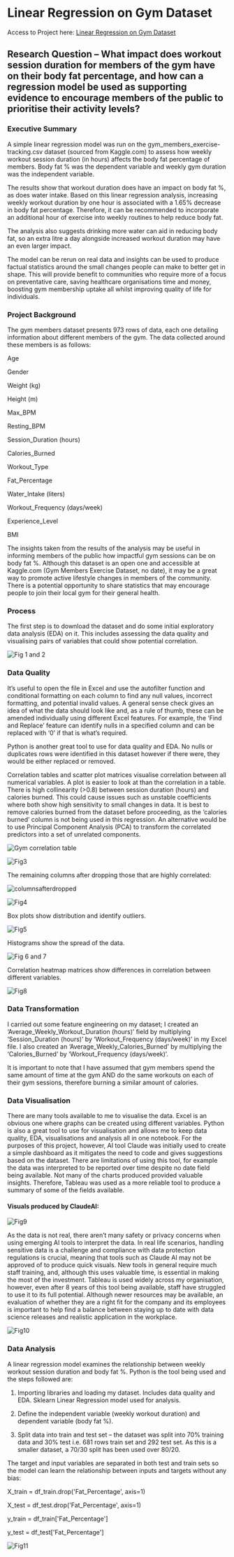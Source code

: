 # Linear Regression on Gym Dataset

Access to Project here: [Linear Regression on Gym Dataset](https://s-m23.github.io/Portfolio/)

## Research Question – What impact does workout session duration for members of the gym have on their body fat percentage, and how can a regression model be used as supporting evidence to encourage members of the public to prioritise their activity levels?

### Executive Summary
A simple linear regression model was run on the gym_members_exercise-tracking.csv dataset (sourced from Kaggle.com) to assess how weekly workout session duration (in hours) affects the body fat percentage of members. Body fat % was the dependent variable and weekly gym duration was the independent variable. 

The results show that workout duration does have an impact on body fat %, as does water intake. Based on this linear regression analysis, increasing weekly workout duration by one hour is associated with a 1.65% decrease in body fat percentage. Therefore, it can be recommended to incorporate an additional hour of exercise into weekly routines to help reduce body fat. 

The analysis also suggests drinking more water can aid in reducing body fat, so an extra litre a day alongside increased workout duration may have an even larger impact.

The model can be rerun on real data and insights can be used to produce factual statistics around the small changes people can make to better get in shape. This will provide benefit to communities who require more of a focus on preventative care, saving healthcare organisations time and money, boosting gym membership uptake all whilst improving quality of life for individuals.

### Project Background
The gym members dataset presents 973 rows of data, each one detailing information about different members of the gym. The data collected around these members is as follows:

Age

Gender

Weight (kg)

Height (m)

Max_BPM

Resting_BPM

Session_Duration (hours)

Calories_Burned  

Workout_Type

Fat_Percentage

Water_Intake (liters)

Workout_Frequency (days/week)

Experience_Level

BMI

The insights taken from the results of the analysis may be useful in informing members of the public how impactful gym sessions can be on body fat %. Although this dataset is an open one and accessible at Kaggle.com (Gym Members Exercise Dataset, no date), it may be a great way to promote active lifestyle changes in members of the community. There is a potential opportunity to share statistics that may encourage people to join their local gym for their general health.

### Process
The first step is to download the dataset and do some initial exploratory data analysis (EDA) on it. This includes assessing the data quality and visualising pairs of variables that could show potential correlation.

![Fig 1 and 2](https://github.com/user-attachments/assets/9c09d6c1-a9be-4608-b59e-2b8622ab648f)

### Data Quality
It’s useful to open the file in Excel and use the autofilter function and conditional formatting on each column to find any null values, incorrect formatting, and potential invalid values. A general sense check gives an idea of what the data should look like and, as a rule of thumb, these can be amended individually using different Excel features. For example, the ‘Find and Replace’ feature can identify nulls in a specified column and can be replaced with ‘0’ if that is what’s required. 

Python is another great tool to use for data quality and EDA. No nulls or duplicates rows were identified in this dataset however if there were, they would be either replaced or removed.

Correlation tables and scatter plot matrices visualise correlation between all numerical variables. A plot is easier to look at than the correlation in a table. There is high collinearity (>0.8) between session duration (hours) and calories burned. This could cause issues such as unstable coefficients where both show high sensitivity to small changes in data. It is best to remove calories burned from the dataset before proceeding, as the ‘calories burned’ column is not being used in this regression. An alternative would be to use Principal Component Analysis (PCA) to transform the correlated predictors into a set of unrelated components. 

![Gym correlation table](https://github.com/user-attachments/assets/4eb55cdd-8d09-44a3-953c-e2f4c58a2784)

![Fig3](https://github.com/user-attachments/assets/9312e7b5-3e51-4ea7-8183-c288ccdf551c)

The remaining columns after dropping those that are highly correlated:

![columnsafterdropped](https://github.com/user-attachments/assets/19a09a42-75e3-42e2-aac2-38428aaaf598)

![Fig4](https://github.com/user-attachments/assets/c1dcbe04-9b88-4a5c-87d4-4aa8b16d5fd5)

Box plots show distribution and identify outliers.

![Fig5](https://github.com/user-attachments/assets/cbc88f2a-6aaf-40d5-aeb0-0c8c1d20dec2)

Histograms show the spread of the data.

![Fig 6 and 7](https://github.com/user-attachments/assets/3b8ff5b1-e046-40df-aebe-3a52348730c4)

Correlation heatmap matrices show differences in correlation between different variables. 

![Fig8](https://github.com/user-attachments/assets/e0f26861-3ad6-44f7-8c3b-73b62fa23c66)

### Data Transformation
I carried out some feature engineering on my dataset; I created an ‘Average_Weekly_Workout_Duration (hours)’ field by multiplying ‘Session_Duration (hours)’ by ‘Workout_Frequency (days/week)’ in my Excel file. I also created an ‘Average_Weekly_Calories_Burned’ by multiplying the ‘Calories_Burned’ by ‘Workout_Frequency (days/week)’.

It is important to note that I have assumed that gym members spend the same amount of time at the gym AND do the same workouts on each of their gym sessions, therefore burning a similar amount of calories.

### Data Visualisation
There are many tools available to me to visualise the data. Excel is an obvious one where graphs can be created using different variables. Python is also a great tool to use for visualisation and allows me to keep data quality, EDA, visualisations and analysis all in one notebook. For the purposes of this project, however, AI tool Claude was initially used to create a simple dashboard as it mitigates the need to code and gives suggestions based on the dataset. There are limitations of using this tool, for example the data was interpreted to be reported over time despite no date field being available. Not many of the charts produced provided valuable insights. Therefore, Tableau was used as a more reliable tool to produce a summary of some of the fields available.

#### Visuals produced by ClaudeAI:
![Fig9](https://github.com/user-attachments/assets/7d4942ad-87df-468b-a2bd-229232872f22)

As the data is not real, there aren’t many safety or privacy concerns when using emerging AI tools to interpret the data. In real life scenarios, handling sensitive data is a challenge and compliance with data protection regulations is crucial, meaning that tools such as Claude AI may not be approved of to produce quick visuals. 
New tools in general require much staff training, and, although this uses valuable time, is essential in making the most of the investment. Tableau is used widely across my organisation, however, even after 8 years of this tool being available, staff have struggled to use it to its full potential. Although newer resources may be available, an evaluation of whether they are a right fit for the company and its employees is important to help find a balance between staying up to date with data science releases and realistic application in the workplace. 

![Fig10](https://github.com/user-attachments/assets/a1c210d2-d4d6-4ee5-8ed5-84c6f4c82703)

### Data Analysis
A linear regression model examines the relationship between weekly workout session duration and body fat %.
Python is the tool being used and the steps followed are:

1.	Importing libraries and loading my dataset. Includes data quality and EDA. Sklearn Linear Regression model used for analysis.
   
2.	Define the independent variable (weekly workout duration) and dependent variable (body fat %).

3.	Split data into train and test set – the dataset was split into 70% training data and 30% test i.e. 681 rows train set and 292 test set. As this is a smaller dataset, a 70/30 split has been used over 80/20.
   
The target and input variables are separated in both test and train sets so the model can learn the relationship between inputs and targets without any bias:

X_train = df_train.drop('Fat_Percentage', axis=1)

X_test = df_test.drop('Fat_Percentage', axis=1)

y_train = df_train['Fat_Percentage']

y_test = df_test['Fat_Percentage']

![Fig11](https://github.com/user-attachments/assets/598db1c3-06fd-43fe-86a1-05f5e143337a)

